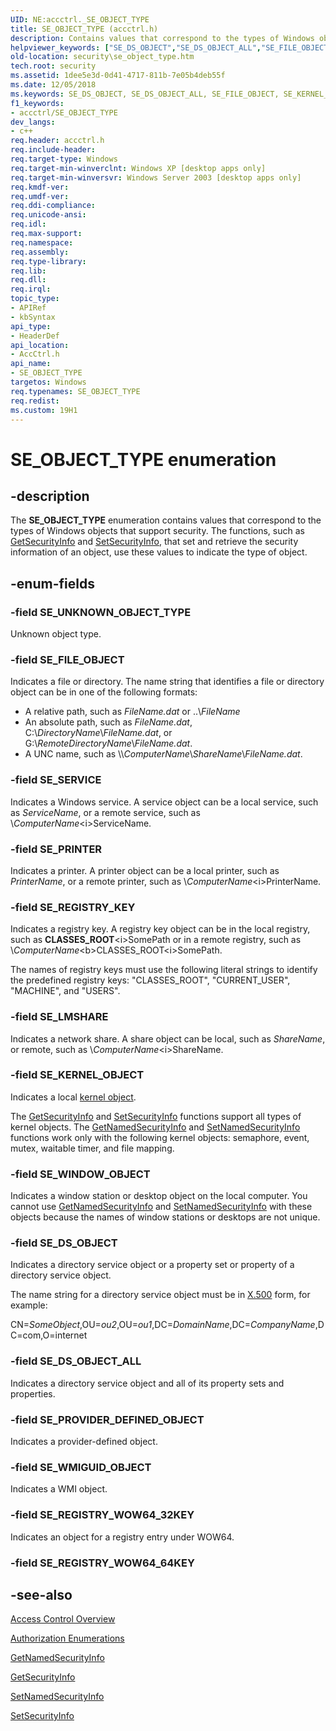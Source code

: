 ```yaml
---
UID: NE:accctrl._SE_OBJECT_TYPE
title: SE_OBJECT_TYPE (accctrl.h)
description: Contains values that correspond to the types of Windows objects that support security.
helpviewer_keywords: ["SE_DS_OBJECT","SE_DS_OBJECT_ALL","SE_FILE_OBJECT","SE_KERNEL_OBJECT","SE_LMSHARE","SE_OBJECT_TYPE","SE_OBJECT_TYPE enumeration [Security]","SE_PRINTER","SE_PROVIDER_DEFINED_OBJECT","SE_REGISTRY_KEY","SE_REGISTRY_WOW64_32KEY","SE_SERVICE","SE_UNKNOWN_OBJECT_TYPE","SE_WINDOW_OBJECT","SE_WMIGUID_OBJECT","_win32_se_object_type_str","accctrl/SE_DS_OBJECT","accctrl/SE_DS_OBJECT_ALL","accctrl/SE_FILE_OBJECT","accctrl/SE_KERNEL_OBJECT","accctrl/SE_LMSHARE","accctrl/SE_OBJECT_TYPE","accctrl/SE_PRINTER","accctrl/SE_PROVIDER_DEFINED_OBJECT","accctrl/SE_REGISTRY_KEY","accctrl/SE_REGISTRY_WOW64_32KEY","accctrl/SE_SERVICE","accctrl/SE_UNKNOWN_OBJECT_TYPE","accctrl/SE_WINDOW_OBJECT","accctrl/SE_WMIGUID_OBJECT","security.se_object_type"]
old-location: security\se_object_type.htm
tech.root: security
ms.assetid: 1dee5e3d-0d41-4717-811b-7e05b4deb55f
ms.date: 12/05/2018
ms.keywords: SE_DS_OBJECT, SE_DS_OBJECT_ALL, SE_FILE_OBJECT, SE_KERNEL_OBJECT, SE_LMSHARE, SE_OBJECT_TYPE, SE_OBJECT_TYPE enumeration [Security], SE_PRINTER, SE_PROVIDER_DEFINED_OBJECT, SE_REGISTRY_KEY, SE_REGISTRY_WOW64_32KEY, SE_SERVICE, SE_UNKNOWN_OBJECT_TYPE, SE_WINDOW_OBJECT, SE_WMIGUID_OBJECT, _win32_se_object_type_str, accctrl/SE_DS_OBJECT, accctrl/SE_DS_OBJECT_ALL, accctrl/SE_FILE_OBJECT, accctrl/SE_KERNEL_OBJECT, accctrl/SE_LMSHARE, accctrl/SE_OBJECT_TYPE, accctrl/SE_PRINTER, accctrl/SE_PROVIDER_DEFINED_OBJECT, accctrl/SE_REGISTRY_KEY, accctrl/SE_REGISTRY_WOW64_32KEY, accctrl/SE_SERVICE, accctrl/SE_UNKNOWN_OBJECT_TYPE, accctrl/SE_WINDOW_OBJECT, accctrl/SE_WMIGUID_OBJECT, security.se_object_type
f1_keywords:
- accctrl/SE_OBJECT_TYPE
dev_langs:
- c++
req.header: accctrl.h
req.include-header: 
req.target-type: Windows
req.target-min-winverclnt: Windows XP [desktop apps only]
req.target-min-winversvr: Windows Server 2003 [desktop apps only]
req.kmdf-ver: 
req.umdf-ver: 
req.ddi-compliance: 
req.unicode-ansi: 
req.idl: 
req.max-support: 
req.namespace: 
req.assembly: 
req.type-library: 
req.lib: 
req.dll: 
req.irql: 
topic_type:
- APIRef
- kbSyntax
api_type:
- HeaderDef
api_location:
- AccCtrl.h
api_name:
- SE_OBJECT_TYPE
targetos: Windows
req.typenames: SE_OBJECT_TYPE
req.redist: 
ms.custom: 19H1
---
```


# SE_OBJECT_TYPE enumeration


## -description


The <b>SE_OBJECT_TYPE</b> enumeration contains values that correspond to the types of Windows objects that support security. The functions, such as 
<a href="https://docs.microsoft.com/windows/desktop/api/aclapi/nf-aclapi-getsecurityinfo">GetSecurityInfo</a> and 
<a href="https://docs.microsoft.com/windows/desktop/api/aclapi/nf-aclapi-setsecurityinfo">SetSecurityInfo</a>, that set and retrieve the security information of an object, use these values to indicate the type of object.


## -enum-fields




### -field SE_UNKNOWN_OBJECT_TYPE

Unknown object type.


### -field SE_FILE_OBJECT

Indicates a file or directory. The name string that identifies a file or directory object can be in one of the following formats:

<ul>
<li>A relative path, such as <i>FileName.dat</i> or ..\<i>FileName</i></li>
<li>An absolute path, such as <i>FileName.dat</i>, C:\<i>DirectoryName</i>\<i>FileName.dat</i>, or G:\<i>RemoteDirectoryName</i>\<i>FileName.dat</i>.</li>
<li>A UNC name, such as \\<i>ComputerName</i>\<i>ShareName</i>\<i>FileName.dat</i>.</li>
</ul>

### -field SE_SERVICE

Indicates a Windows service. A service object can be a local service, such as <i>ServiceName</i>, or a remote service, such as \\<i>ComputerName</i>\<i>ServiceName</i>.


### -field SE_PRINTER

Indicates a printer. A printer object can be a local printer, such as <i>PrinterName</i>, or a remote printer, such as \\<i>ComputerName</i>\<i>PrinterName</i>.


### -field SE_REGISTRY_KEY

Indicates a registry key. A registry key object can be in the local registry, such as <b>CLASSES_ROOT</b>\<i>SomePath</i> or in a remote registry, such as \\<i>ComputerName</i>\<b>CLASSES_ROOT</b>\<i>SomePath</i>. 




The names of registry keys must use the following literal strings to identify the predefined registry keys: "CLASSES_ROOT", "CURRENT_USER", "MACHINE", and "USERS".


### -field SE_LMSHARE

Indicates a network share. A share object can be local, such as <i>ShareName</i>, or remote, such as \\<i>ComputerName</i>\<i>ShareName</i>.


### -field SE_KERNEL_OBJECT

Indicates a local 
<a href="https://docs.microsoft.com/windows/desktop/SysInfo/kernel-objects">kernel object</a>. 




The 
<a href="https://docs.microsoft.com/windows/desktop/api/aclapi/nf-aclapi-getsecurityinfo">GetSecurityInfo</a> and 
<a href="https://docs.microsoft.com/windows/desktop/api/aclapi/nf-aclapi-setsecurityinfo">SetSecurityInfo</a> functions support all types of kernel objects. The 
<a href="https://docs.microsoft.com/windows/desktop/api/aclapi/nf-aclapi-getnamedsecurityinfoa">GetNamedSecurityInfo</a> and 
<a href="https://docs.microsoft.com/windows/desktop/api/aclapi/nf-aclapi-setnamedsecurityinfoa">SetNamedSecurityInfo</a> functions work only with the following kernel objects: semaphore, event, mutex, waitable timer, and file mapping.


### -field SE_WINDOW_OBJECT

Indicates a window station or desktop object on the local computer. You cannot use 
<a href="https://docs.microsoft.com/windows/desktop/api/aclapi/nf-aclapi-getnamedsecurityinfoa">GetNamedSecurityInfo</a> and 
<a href="https://docs.microsoft.com/windows/desktop/api/aclapi/nf-aclapi-setnamedsecurityinfoa">SetNamedSecurityInfo</a> with these objects because the names of window stations or desktops are not unique.


### -field SE_DS_OBJECT

Indicates a directory service object or a property set or property of a directory service object. 

The name string for a directory service object must be  in <a href="https://docs.microsoft.com/windows/desktop/SecGloss/x-gly">X.500</a> form, for example:

CN=<i>SomeObject</i>,OU=<i>ou2</i>,OU=<i>ou1</i>,DC=<i>DomainName</i>,DC=<i>CompanyName</i>,DC=com,O=internet


### -field SE_DS_OBJECT_ALL

Indicates a directory service object and all of its property sets and properties.
					


### -field SE_PROVIDER_DEFINED_OBJECT

Indicates a provider-defined object.
					


### -field SE_WMIGUID_OBJECT

Indicates a WMI object.
					


### -field SE_REGISTRY_WOW64_32KEY

Indicates an object for a registry entry under WOW64.
					


### -field SE_REGISTRY_WOW64_64KEY




## -see-also




<a href="https://docs.microsoft.com/windows/desktop/SecAuthZ/access-control">Access Control Overview</a>



<a href="https://docs.microsoft.com/windows/desktop/SecAuthZ/authorization-enumerations">Authorization Enumerations</a>



<a href="https://docs.microsoft.com/windows/desktop/api/aclapi/nf-aclapi-getnamedsecurityinfoa">GetNamedSecurityInfo</a>



<a href="https://docs.microsoft.com/windows/desktop/api/aclapi/nf-aclapi-getsecurityinfo">GetSecurityInfo</a>



<a href="https://docs.microsoft.com/windows/desktop/api/aclapi/nf-aclapi-setnamedsecurityinfoa">SetNamedSecurityInfo</a>



<a href="https://docs.microsoft.com/windows/desktop/api/aclapi/nf-aclapi-setsecurityinfo">SetSecurityInfo</a>
 

 

